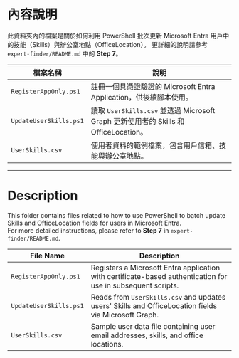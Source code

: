 # 內容說明

此資料夾內的檔案是關於如何利用 PowerShell 批次更新 Microsoft Entra 用戶中的技能（Skills）與辦公室地點（OfficeLocation）。
更詳細的說明請參考 ``expert-finder/README.md`` 中的 **Step 7**。

| 檔案名稱              | 說明 |
|-----------------------|------|
| `RegisterAppOnly.ps1` | 註冊一個具憑證驗證的 Microsoft Entra Application，供後續腳本使用。 |
| `UpdateUserSkills.ps1` | 讀取 `UserSkills.csv` 並透過 Microsoft Graph 更新使用者的 Skills 和 OfficeLocation。 |
| `UserSkills.csv`      | 使用者資料的範例檔案，包含用戶信箱、技能與辦公室地點。 |


---

# Description

This folder contains files related to how to use PowerShell to batch update Skills and OfficeLocation fields for users in Microsoft Entra.  
For more detailed instructions, please refer to **Step 7** in `expert-finder/README.md`.

| File Name              | Description |
|------------------------|-------------|
| `RegisterAppOnly.ps1`  | Registers a Microsoft Entra application with certificate-based authentication for use in subsequent scripts. |
| `UpdateUserSkills.ps1` | Reads from `UserSkills.csv` and updates users' Skills and OfficeLocation fields via Microsoft Graph. |
| `UserSkills.csv`       | Sample user data file containing user email addresses, skills, and office locations. |